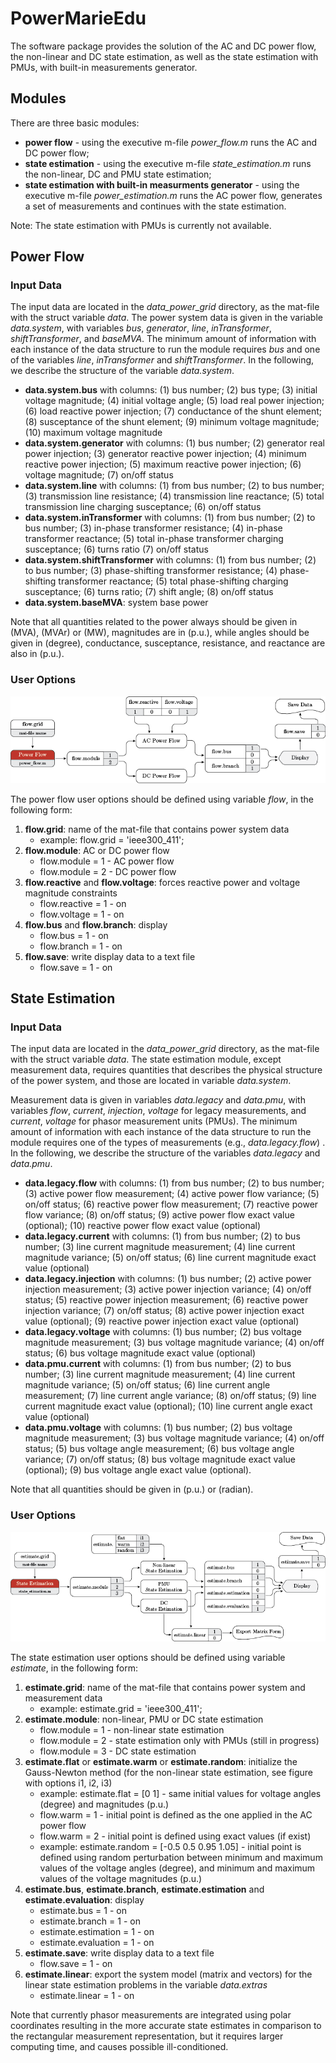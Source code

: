 # PowerMarieEdu

The software package provides the solution of the AC and DC power flow, the non-linear and DC state estimation, as well as the state estimation with PMUs, with built-in measurements generator.

## Modules

There are three basic modules:
   - **power flow** - using the executive m-file *power_flow.m* runs the AC and DC power flow;
   - **state estimation** - using the executive m-file *state_estimation.m* runs the non-linear, DC and PMU state estimation;
   - **state estimation with built-in measurments generator** - using the executive m-file *power_estimation.m* runs the AC power flow, generates a set of measurements and continues with the state estimation.
   
Note: The state estimation with PMUs is currently not available.

## Power Flow
### Input Data

The input data are located in the *data_power_grid* directory, as the mat-file with the struct variable *data*. The power system data is given in the variable *data.system*, with variables *bus*, *generator*, *line*, *inTransformer*, *shiftTransformer*, and *baseMVA*.  The minimum amount of information with each instance of the data structure to run the module requires *bus* and one of the variables *line*, *inTransformer* and *shiftTransformer*. In the following, we describe the structure of the variable *data.system*.
   - **data.system.bus** with columns: (1) bus number; (2) bus type; (3) initial voltage magnitude; (4) initial voltage angle; (5) load real power injection; (6) load reactive power injection; (7) conductance of the shunt element; (8) susceptance of the shunt element; (9) minimum voltage magnitude; (10) maximum voltage magnitude 
   - **data.system.generator** with columns: (1) bus number; (2) generator real power injection; (3) generator reactive power injection; (4) minimum reactive power injection; (5) maximum reactive power injection; (6) voltage magnitude; (7) on/off status
   - **data.system.line** with columns: (1) from bus number; (2) to bus number; (3) transmission line resistance; (4) transmission line reactance; (5) total transmission line charging susceptance; (6) on/off status 
   - **data.system.inTransformer** with columns: (1) from bus number; (2) to bus number; (3) in-phase transformer resistance; (4) in-phase transformer reactance; (5) total in-phase transformer charging susceptance; (6) turns ratio (7) on/off status
   - **data.system.shiftTransformer** with columns: (1) from bus number; (2) to bus number; (3) phase-shifting transformer resistance; (4) phase-shifting transformer reactance; (5) total phase-shifting charging susceptance; (6) turns ratio; (7) shift angle; (8) on/off status 
   - **data.system.baseMVA**: system base power

Note that all quantities related to the power always should be given in (MVA), (MVAr) or (MW), magnitudes are in (p.u.), while angles should be given in (degree), conductance, susceptance, resistance, and reactance are also in (p.u.).

### User Options
<p align="center">
<img src="/doc/figures/power_flow_chart.png" scale="1">
</p>

The power flow user options should be defined using variable *flow*, in the following form:
  1. **flow.grid**: name of the mat-file that contains power system data
      * example: flow.grid = 'ieee300_411';
  2. **flow.module**: AC or DC power flow
      * flow.module = 1 - AC power flow
      * flow.module = 2 - DC power flow
  3. **flow.reactive** and **flow.voltage**: forces reactive power and voltage magnitude constraints
      * flow.reactive = 1 - on
      * flow.voltage = 1 - on      
  4. **flow.bus** and **flow.branch**: display
      * flow.bus = 1 - on      
      * flow.branch = 1 - on        
   5. **flow.save**: write display data to a text file
      * flow.save = 1 - on        
      
## State Estimation
### Input Data
The input data are located in the *data_power_grid* directory, as the mat-file with the struct variable *data*. The state estimation module, except measurement data, requires quantities that describes the physical structure of the power system, and those are located in variable *data.system*.

Measurement data is given in variables *data.legacy* and *data.pmu*, with variables *flow*, *current*, *injection*, *voltage* for legacy measurements, and *current*, *voltage* for phasor measurement units (PMUs). The minimum amount of information with each instance of the data structure to run the module requires one of the types of measurements (e.g., *data.legacy.flow*) . In the following, we describe the structure of the variables *data.legacy* and *data.pmu*.
  - **data.legacy.flow** with columns: (1) from bus number; (2) to bus number; (3) active power flow measurement; (4) active power flow variance; (5) on/off status; (6) reactive power flow measurement; (7) reactive power flow variance; (8) on/off status; (9) active power flow exact value (optional); (10) reactive power flow exact value (optional) 
  - **data.legacy.current** with columns: (1) from bus number; (2) to bus number; (3) line current magnitude measurement; (4) line current magnitude variance; (5) on/off status; (6) line current magnitude exact value (optional)
  - **data.legacy.injection** with columns: (1) bus number; (2) active power injection measurement; (3) active power injection variance; (4) on/off status; (5) reactive power injection measurement; (6) reactive power injection variance; (7) on/off status; (8) active power injection exact value (optional); (9) reactive power injection exact value (optional)   
  - **data.legacy.voltage** with columns: (1) bus number; (2) bus voltage magnitude measurement; (3) bus voltage magnitude variance; (4) on/off status; (6) bus voltage magnitude exact value (optional) 
  - **data.pmu.current** with columns: (1) from bus number; (2) to bus number; (3) line current magnitude measurement; (4) line current magnitude variance; (5) on/off status; (6) line current angle measurement; (7) line current angle variance; (8) on/off status; (9) line current magnitude exact value (optional); (10) line current angle exact value (optional)
  - **data.pmu.voltage** with columns: (1) bus number; (2) bus voltage magnitude measurement; (3) bus voltage magnitude variance; (4) on/off status; (5) bus voltage angle measurement; (6) bus voltage angle variance; (7) on/off status; (8) bus voltage magnitude exact value (optional); (9) bus voltage angle exact value (optional).
  
Note that all quantities should be given in (p.u.) or (radian). 

### User Options
<p align="center">
<img src="/doc/figures/state_estimation_chart.png" scale="1">
</p>

The state estimation user options should be defined using variable *estimate*, in the following form:
  1. **estimate.grid**: name of the mat-file that contains power system and measurement data
      * example: estimate.grid = 'ieee300_411';
  2. **estimate.module**: non-linear, PMU or DC state estimation
      * flow.module = 1 - non-linear state estimation
      * flow.module = 2 - state estimation only with PMUs (still in progress)
      * flow.module = 3 - DC state estimation      
  3. **estimate.flat** or **estimate.warm** or **estimate.random**: initialize the Gauss-Newton method (for the non-linear state estimation, see figure with options i1, i2, i3)
      * example: estimate.flat = [0 1] -  same initial values for voltage angles (degree) and magnitudes (p.u.) 
      * flow.warm = 1 - initial point is defined as the one applied in the AC power flow 
      * flow.warm = 2 - initial point is defined using exact values (if exist) 
      * example: estimate.random = [-0.5 0.5 0.95 1.05] - initial point is defined using random perturbation between minimum and maximum values of the voltage angles (degree), and minimum and maximum values of the voltage magnitudes (p.u.)     
  4. **estimate.bus**, **estimate.branch**, **estimate.estimation** and **estimate.evaluation**: display
      * estimate.bus = 1 - on      
      * estimate.branch = 1 - on
      * estimate.estimation = 1 - on      
      * estimate.evaluation = 1 - on       
   5. **estimate.save**: write display data to a text file
      * flow.save = 1 - on 
   6. **estimate.linear**: export the system model (matrix and vectors) for the linear state estimation problems in the variable *data.extras*
      * estimate.linear = 1 - on       

Note that currently phasor measurements are integrated using polar coordinates resulting in the more accurate state estimates in comparison to the rectangular measurement representation, but it requires larger computing time, and causes possible ill-conditioned.  
